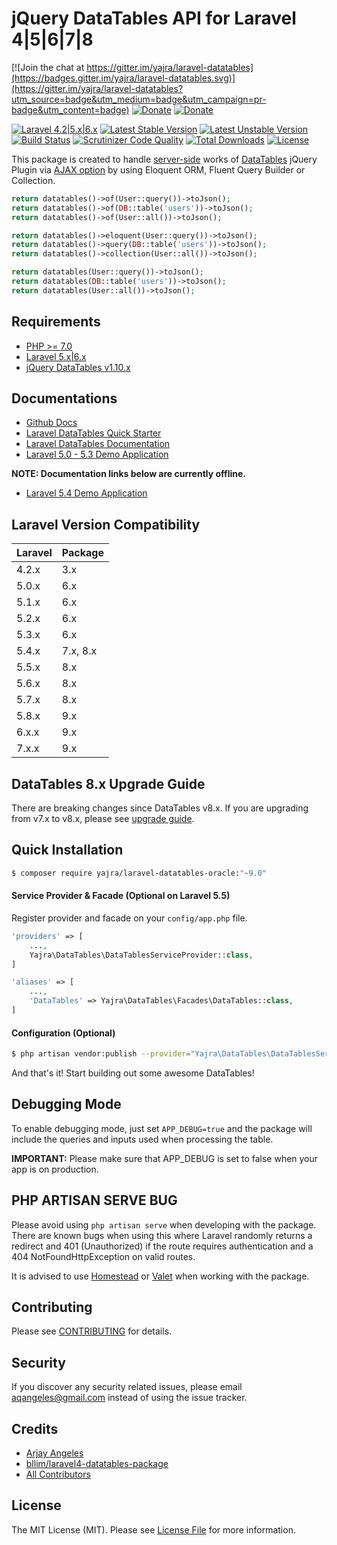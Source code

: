 # jQuery DataTables API for Laravel 4|5|6|7|8

[![Join the chat at https://gitter.im/yajra/laravel-datatables](https://badges.gitter.im/yajra/laravel-datatables.svg)](https://gitter.im/yajra/laravel-datatables?utm_source=badge&utm_medium=badge&utm_campaign=pr-badge&utm_content=badge)
[![Donate](https://img.shields.io/badge/donate-paypal-blue.svg)](https://www.paypal.me/yajra)
[![Donate](https://img.shields.io/badge/donate-patreon-blue.svg)](https://www.patreon.com/bePatron?u=4521203)

[![Laravel 4.2|5.x|6.x](https://img.shields.io/badge/Laravel-4.2|5.x-orange.svg)](http://laravel.com)
[![Latest Stable Version](https://img.shields.io/packagist/v/yajra/laravel-datatables-oracle.svg)](https://packagist.org/packages/yajra/laravel-datatables-oracle)
[![Latest Unstable Version](https://poser.pugx.org/yajra/laravel-datatables-oracle/v/unstable.svg)](https://packagist.org/packages/yajra/laravel-datatables-oracle)
[![Build Status](https://travis-ci.org/yajra/laravel-datatables.svg?branch=master)](https://travis-ci.org/yajra/laravel-datatables)
[![Scrutinizer Code Quality](https://scrutinizer-ci.com/g/yajra/laravel-datatables/badges/quality-score.png?b=master)](https://scrutinizer-ci.com/g/yajra/laravel-datatables/?branch=master)
[![Total Downloads](https://poser.pugx.org/yajra/laravel-datatables-oracle/downloads.png)](https://packagist.org/packages/yajra/laravel-datatables-oracle)
[![License](https://img.shields.io/github/license/mashape/apistatus.svg)](https://packagist.org/packages/yajra/laravel-datatables-oracle)

This package is created to handle [server-side](https://www.datatables.net/manual/server-side) works of [DataTables](http://datatables.net) jQuery Plugin via [AJAX option](https://datatables.net/reference/option/ajax) by using Eloquent ORM, Fluent Query Builder or Collection.

```php
return datatables()->of(User::query())->toJson();
return datatables()->of(DB::table('users'))->toJson();
return datatables()->of(User::all())->toJson();

return datatables()->eloquent(User::query())->toJson();
return datatables()->query(DB::table('users'))->toJson();
return datatables()->collection(User::all())->toJson();

return datatables(User::query())->toJson();
return datatables(DB::table('users'))->toJson();
return datatables(User::all())->toJson();
```

## Requirements
- [PHP >= 7.0](http://php.net/)
- [Laravel 5.x|6.x](https://github.com/laravel/framework)
- [jQuery DataTables v1.10.x](http://datatables.net/)

## Documentations

- [Github Docs](https://github.com/yajra/laravel-datatables-docs)
- [Laravel DataTables Quick Starter](https://yajrabox.com/docs/laravel-datatables/master/quick-starter)
- [Laravel DataTables Documentation](https://yajrabox.com/docs/laravel-datatables)
- [Laravel 5.0 - 5.3 Demo Application](https://datatables.yajrabox.com)

**NOTE: Documentation links below are currently offline.**

- [Laravel 5.4 Demo Application](http://dt54.yajrabox.com)

## Laravel Version Compatibility

 Laravel  | Package
:---------|:----------
 4.2.x    | 3.x
 5.0.x    | 6.x
 5.1.x    | 6.x
 5.2.x    | 6.x
 5.3.x    | 6.x
 5.4.x    | 7.x, 8.x
 5.5.x    | 8.x
 5.6.x    | 8.x
 5.7.x    | 8.x
 5.8.x    | 9.x
 6.x.x    | 9.x
 7.x.x    | 9.x

## DataTables 8.x Upgrade Guide
There are breaking changes since DataTables v8.x.
If you are upgrading from v7.x to v8.x, please see [upgrade guide](https://yajrabox.com/docs/laravel-datatables/master/upgrade).

## Quick Installation
```bash
$ composer require yajra/laravel-datatables-oracle:"~9.0"
```

#### Service Provider & Facade (Optional on Laravel 5.5)
Register provider and facade on your `config/app.php` file.
```php
'providers' => [
    ...,
    Yajra\DataTables\DataTablesServiceProvider::class,
]

'aliases' => [
    ...,
    'DataTables' => Yajra\DataTables\Facades\DataTables::class,
]
```

#### Configuration (Optional)
```bash
$ php artisan vendor:publish --provider="Yajra\DataTables\DataTablesServiceProvider"
```

And that's it! Start building out some awesome DataTables!

## Debugging Mode
To enable debugging mode, just set `APP_DEBUG=true` and the package will include the queries and inputs used when processing the table.

**IMPORTANT:** Please make sure that APP_DEBUG is set to false when your app is on production.

## PHP ARTISAN SERVE BUG
Please avoid using `php artisan serve` when developing with the package.
There are known bugs when using this where Laravel randomly returns a redirect and 401 (Unauthorized) if the route requires authentication and a 404 NotFoundHttpException on valid routes.

It is advised to use [Homestead](https://laravel.com/docs/5.4/homestead) or [Valet](https://laravel.com/docs/5.4/valet) when working with the package.

## Contributing

Please see [CONTRIBUTING](https://github.com/yajra/laravel-datatables/blob/master/.github/CONTRIBUTING.md) for details.

## Security

If you discover any security related issues, please email [aqangeles@gmail.com](mailto:aqangeles@gmail.com) instead of using the issue tracker.

## Credits

- [Arjay Angeles](https://github.com/yajra)
- [bllim/laravel4-datatables-package](https://github.com/bllim/laravel4-datatables-package)
- [All Contributors](https://github.com/yajra/laravel-datatables/graphs/contributors)

## License

The MIT License (MIT). Please see [License File](https://github.com/yajra/laravel-datatables/blob/master/LICENSE.md) for more information.
